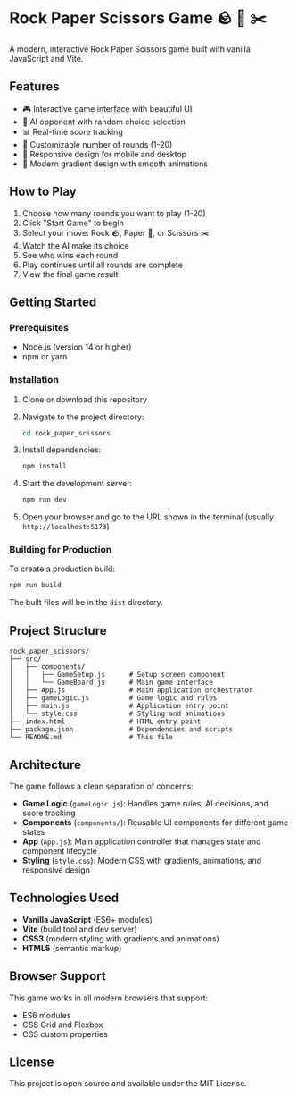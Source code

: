# Rock Paper Scissors Game 🪨 📄 ✂️

A modern, interactive Rock Paper Scissors game built with vanilla JavaScript and Vite.

## Features

- 🎮 Interactive game interface with beautiful UI
- 🤖 AI opponent with random choice selection
- 📊 Real-time score tracking
- 🔄 Customizable number of rounds (1-20)
- 📱 Responsive design for mobile and desktop
- 🎨 Modern gradient design with smooth animations

## How to Play

1. Choose how many rounds you want to play (1-20)
2. Click "Start Game" to begin
3. Select your move: Rock 🪨, Paper 📄, or Scissors ✂️
4. Watch the AI make its choice
5. See who wins each round
6. Play continues until all rounds are complete
7. View the final game result

## Getting Started

### Prerequisites

- Node.js (version 14 or higher)
- npm or yarn

### Installation

1. Clone or download this repository
2. Navigate to the project directory:
   ```bash
   cd rock_paper_scissors
   ```

3. Install dependencies:
   ```bash
   npm install
   ```

4. Start the development server:
   ```bash
   npm run dev
   ```

5. Open your browser and go to the URL shown in the terminal (usually `http://localhost:5173`)

### Building for Production

To create a production build:

```bash
npm run build
```

The built files will be in the `dist` directory.

## Project Structure

```
rock_paper_scissors/
├── src/
│   ├── components/
│   │   ├── GameSetup.js      # Setup screen component
│   │   └── GameBoard.js      # Main game interface
│   ├── App.js                # Main application orchestrator
│   ├── gameLogic.js          # Game logic and rules
│   ├── main.js               # Application entry point
│   └── style.css             # Styling and animations
├── index.html                # HTML entry point
├── package.json              # Dependencies and scripts
└── README.md                 # This file
```

## Architecture

The game follows a clean separation of concerns:

- **Game Logic** (`gameLogic.js`): Handles game rules, AI decisions, and score tracking
- **Components** (`components/`): Reusable UI components for different game states
- **App** (`App.js`): Main application controller that manages state and component lifecycle
- **Styling** (`style.css`): Modern CSS with gradients, animations, and responsive design

## Technologies Used

- **Vanilla JavaScript** (ES6+ modules)
- **Vite** (build tool and dev server)
- **CSS3** (modern styling with gradients and animations)
- **HTML5** (semantic markup)

## Browser Support

This game works in all modern browsers that support:
- ES6 modules
- CSS Grid and Flexbox
- CSS custom properties

## License

This project is open source and available under the MIT License.
